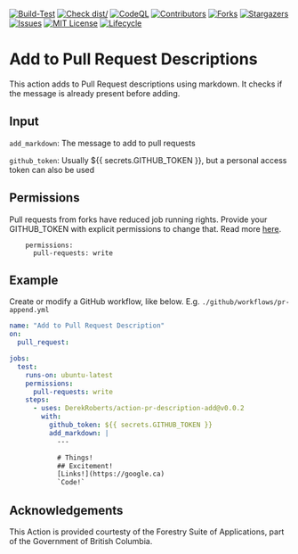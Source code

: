 <!-- Badges -->
[![Build-Test](https://github.com/DerekRoberts/action-pr-description-add/actions/workflows/test.yml/badge.svg)](https://github.com/DerekRoberts/action-pr-description-add/actions/workflows/test.yml)
[![Check dist/](https://github.com/DerekRoberts/action-pr-description-add/actions/workflows/check-dist.yml/badge.svg)](https://github.com/DerekRoberts/action-pr-description-add/actions/workflows/check-dist.yml)
[![CodeQL](https://github.com/DerekRoberts/action-pr-description-add/actions/workflows/codeql-analysis.yml/badge.svg)](https://github.com/DerekRoberts/action-pr-description-add/actions/workflows/codeql-analysis.yml)
[![Contributors](https://img.shields.io/github/contributors/DerekRoberts/action-pr-description-add)](/../../graphs/contributors)
[![Forks](https://img.shields.io/github/forks/DerekRoberts/action-pr-description-add)](/../../network/members)
[![Stargazers](https://img.shields.io/github/stars/DerekRoberts/action-pr-description-add)](/../../stargazers)
[![Issues](https://img.shields.io/github/issues/DerekRoberts/action-pr-description-add)](/../../issues)
[![MIT License](https://img.shields.io/github/license/DerekRoberts/action-pr-description-add.svg)](/LICENSE)
[![Lifecycle](https://img.shields.io/badge/Lifecycle-Experimental-339999)](https://github.com/bcgov/repomountie/blob/master/doc/lifecycle-badges.md)

# Add to Pull Request Descriptions

This action adds to Pull Request descriptions using markdown.  It checks if the message is already present before adding.

## Input

`add_markdown`: The message to add to pull requests

`github_token`: Usually ${{ secrets.GITHUB_TOKEN }}, but a personal access token can also be used

## Permissions

Pull requests from forks have reduced job running rights.  Provide your GITHUB_TOKEN with explicit permissions to change that.  Read more [here](https://docs.github.com/en/actions/security-guides/automatic-token-authentication#permissions-for-the-github_token).

```
    permissions:
      pull-requests: write
```


## Example

Create or modify a GitHub workflow, like below.  E.g. `./github/workflows/pr-append.yml`

```yaml
name: "Add to Pull Request Description"
on:
  pull_request:

jobs:
  test:
    runs-on: ubuntu-latest
    permissions:
      pull-requests: write
    steps:
      - uses: DerekRoberts/action-pr-description-add@v0.0.2
        with:
          github_token: ${{ secrets.GITHUB_TOKEN }}
          add_markdown: |
            ---

            # Things!
            ## Excitement!
            [Links!](https://google.ca)
            `Code!`
```

## Acknowledgements

This Action is provided courtesty of the Forestry Suite of Applications, part of the Government of British Columbia.
